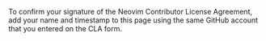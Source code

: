 To confirm your signature of the Neovim Contributor License Agreement, add your name and timestamp to this page using the same GitHub account that you entered on the CLA form.

